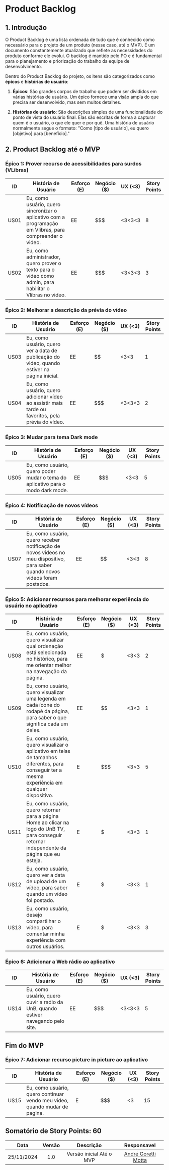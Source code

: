 # Product Backlog

## 1. Introdução

O Product Backlog é uma lista ordenada de tudo que é conhecido como necessário para o projeto de um produto (nesse caso, até o MVP). É um documento constantemente atualizado que reflete as necessidades do produto conforme ele evolui. O backlog é mantido pelo PO e é fundamental para o planejamento e priorização do trabalho da equipe de desenvolvimento.

Dentro do Product Backlog do projeto, os itens são categorizados como **épicos** e **histórias de usuário**:

1. **Épicos**: São grandes corpos de trabalho que podem ser divididos em várias histórias de usuário. Um épico fornece uma visão ampla do que precisa ser desenvolvido, mas sem muitos detalhes.

2. **Histórias de usuário**: São descrições simples de uma funcionalidade do ponto de vista do usuário final. Elas são escritas de forma a capturar quem é o usuário, o que ele quer e por quê. Uma história de usuário normalmente segue o formato: "Como [tipo de usuário], eu quero [objetivo] para [benefício]."

## 2. Product Backlog até o MVP

### Épico 1: Prover recurso de acessibilidades para surdos (VLibras)

| ID  | História de Usuário | Esforço (E) | Negócio ($) | UX (<3) | Story Points |
|-----|---------------------|-------------|-------------|---------| ------------ |
| US01   | Eu, como usuário, quero sincronizar o aplicativo com a programação em Vlibras, para compreender o video.  | EE | $$$ | <3<3<3 | 8 |
| US02   | Eu, como administrador, quero prover o texto para o vídeo como admin, para habilitar o Vlibras no video. | EE | $$$ | <3<3<3 | 3 |

### Épico 2: Melhorar a descrição da prévia do vídeo

| ID  | História de Usuário | Esforço (E) | Negócio ($) | UX (<3) | Story Points |
|-----|---------------------|-------------|-------------|---------| ------------ |
| US03   | Eu, como usuário, quero ver a data de publicação do video, quando estiver na página inicial. | EE | $$ | <3<3 | 1 |
| US04   | Eu, como usuário, quero adicionar vídeo ao assistir mais tarde ou favoritos, pela prévia do vídeo. | EE | $$$ | <3<3<3 | 2 |

### Épico 3: Mudar para tema Dark mode

| ID  | História de Usuário | Esforço (E) | Negócio ($) | UX (<3) | Story Points |
|-----|---------------------|-------------|-------------|---------| ------------ |
| US05   | Eu, como usuário, quero poder mudar o tema do aplicativo para o modo dark mode. | EE | $$$ | <3<3 | 5 |

### Épico 4: Notificação de novos vídeos

| ID  | História de Usuário | Esforço (E) | Negócio ($) | UX (<3) | Story Points |
|-----|---------------------|-------------|-------------|---------| ------------ |
| US07   | Eu, como usuário, quero receber notificação de novos vídeos no meu dispositivo, para saber quando novos vídeos foram postados. | EE | $$ | <3<3 | 8 |

### Épico 5: Adicionar recursos para melhorar experiência do usuário no aplicativo

| ID  | História de Usuário | Esforço (E) | Negócio ($) | UX (<3) | Story Points |
|-----|---------------------|-------------|-------------|---------| ------------ |
| US08  | Eu, como usuário, quero visualizar qual ordenação está selecionada no histórico, para me orientar melhor na navegação da página. | EE | $ | <3<3 | 2 |
| US09  | Eu, como usuário, quero visualizar uma legenda em cada ícone do rodapé da página, para saber o que significa cada um deles. | EE | $$ | <3<3 | 1 |
| US10  | Eu, como usuário, quero visualizar o aplicativo em telas de tamanhos diferentes, para conseguir ter a mesma experiência em qualquer dispositivo. | E | $$$ | <3<3 | 5 |
| US11  | Eu, como usuário, quero retornar para a página Home ao clicar na logo do UnB TV, para conseguir retornar independente da página que eu esteja. | E | $ | <3<3 | 1 |
| US12  | Eu, como usuário, quero ver a data de upload de um vídeo, para saber quando um vídeo foi postado. | E | $ | <3<3 | 1 |
| US13  | Eu, como usuário, desejo compartilhar o vídeo, para comentar minha experiência com outros usuários. | E | $ | <3<3 | 3 |

### Épico 6: Adicionar a Web rádio ao aplicativo

| ID  | História de Usuário | Esforço (E) | Negócio ($) | UX (<3) | Story Points |
|-----|---------------------|-------------|-------------|---------| ------------ |
| US14  | Eu, como usuário, quero ouvir a radio da UnB, quando estiver navegando pelo site. | EE | $$$ | <3<3<3 | 5 |

## Fim do MVP


### Épico 7: Adicionar recurso picture in picture ao aplicativo

| ID  | História de Usuário | Esforço (E) | Negócio ($) | UX (<3) | Story Points |
|-----|---------------------|-------------|-------------|---------| ------------ |
| US15   | Eu, como usuário, quero continuar vendo meu video, quando mudar de pagina. | E | $$$ | <3 | 15 |



## Somatório de Story Points: 60
| Data | Versão | Descrição | Responsavel |
| :-----: | :-------------: | :---------------: | :-: |
| 25/11/2024 | 1.0 | Versão inicial Até o MVP | [André Goretti Motta](https://github.com/AGoretti) | 
